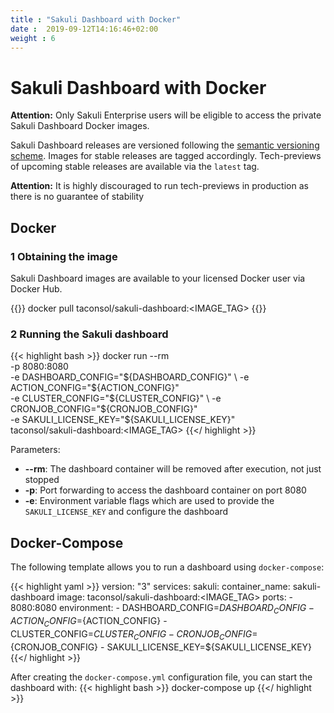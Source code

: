 ```yaml
---
title : "Sakuli Dashboard with Docker"
date :  2019-09-12T14:16:46+02:00
weight : 6
---
```


# Sakuli Dashboard with Docker

**Attention:** Only Sakuli Enterprise users will be eligible to access the private Sakuli Dashboard Docker images.

Sakuli Dashboard releases are versioned following the [semantic versioning scheme](https://semver.org/).
Images for stable releases are tagged accordingly.
Tech-previews of upcoming stable releases are available via the `latest` tag.

**Attention:** It is highly discouraged to run tech-previews in production as there is no guarantee of stability

## Docker

### 1 Obtaining the image

Sakuli Dashboard images are available to your licensed Docker user via Docker Hub.

{{<highlight bash>}}
docker pull taconsol/sakuli-dashboard:<IMAGE_TAG>
{{</highlight>}}

### 2 Running the Sakuli dashboard

{{< highlight bash >}}
docker run --rm \
 -p 8080:8080 \
 -e DASHBOARD_CONFIG="${DASHBOARD_CONFIG}" \
 -e ACTION_CONFIG="${ACTION_CONFIG}" \
 -e CLUSTER_CONFIG="${CLUSTER_CONFIG}" \
 -e CRONJOB_CONFIG="${CRONJOB_CONFIG}" \
 -e SAKULI_LICENSE_KEY="${SAKULI_LICENSE_KEY}" \
 taconsol/sakuli-dashboard:<IMAGE_TAG>
{{</ highlight >}}

Parameters:

- **\-\-rm**: The dashboard container will be removed after execution, not just stopped
- **-p**: Port forwarding to access the dashboard container on port 8080
- **-e**: Environment variable flags which are used to provide the `SAKULI_LICENSE_KEY` and configure the dashboard

## Docker-Compose

The following template allows you to run a dashboard using `docker-compose`:

{{< highlight yaml >}}
version: "3"
services:
    sakuli:
        container_name: sakuli-dashboard
        image: taconsol/sakuli-dashboard:<IMAGE_TAG>
        ports:
            - 8080:8080
        environment:
            - DASHBOARD_CONFIG=${DASHBOARD_CONFIG}
            - ACTION_CONFIG=${ACTION_CONFIG}
            - CLUSTER_CONFIG=${CLUSTER_CONFIG}
            - CRONJOB_CONFIG=${CRONJOB_CONFIG}
            - SAKULI_LICENSE_KEY=${SAKULI_LICENSE_KEY}
{{</ highlight >}}

After creating the `docker-compose.yml` configuration file, you can start the dashboard with:
{{< highlight bash >}}
docker-compose up
{{</ highlight >}}
